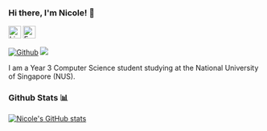 ### Hi there, I'm Nicole! 👋 
[<img src="https://edent.github.io/SuperTinyIcons/images/svg/linkedin.svg" width="25" title="LinkedIn" />](https://www.linkedin.com/in/nicolejoseph2122/) 
[<img src="https://edent.github.io/SuperTinyIcons/images/svg/email.svg" width="25" title="Email" />](mailto:nicole.joseph2122@gmail.com)

[![Github](https://img.shields.io/github/followers/nicolej2122?label=Follow&style=social)](https://github.com/nicolej2122)
![](https://visitor-badge.laobi.icu/badge?page_id=nicolej2122.nicolej2122) 

I am a Year 3 Computer Science student studying at the National University of Singapore (NUS). 

### Github Stats 📊


[![Nicole's GitHub stats](https://github-readme-stats.vercel.app/api?username=nicolej2122&hide=stars&count_private=true&show_icons=true&theme=dracula)](https://github.com/anuraghazra/github-readme-stats)






<!--
**nicolej2122/nicolej2122** is a ✨ _special_ ✨ repository because its `README.md` (this file) appears on your GitHub profile.

Here are some ideas to get you started:

- 🔭 I’m currently working on ...
- 🌱 I’m currently learning ...
- 👯 I’m looking to collaborate on ...
- 🤔 I’m looking for help with ...
- 💬 Ask me about ...
- 📫 How to reach me: ...
- 😄 Pronouns: ...
- ⚡ Fun fact: ...
-->
